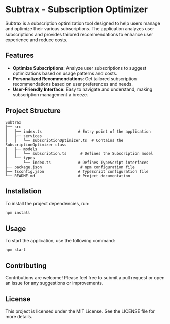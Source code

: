 # Subtrax - Subscription Optimizer

Subtrax is a subscription optimization tool designed to help users manage and optimize their various subscriptions. The application analyzes user subscriptions and provides tailored recommendations to enhance user experience and reduce costs.

## Features

- **Optimize Subscriptions**: Analyze user subscriptions to suggest optimizations based on usage patterns and costs.
- **Personalized Recommendations**: Get tailored subscription recommendations based on user preferences and needs.
- **User-Friendly Interface**: Easy to navigate and understand, making subscription management a breeze.

## Project Structure

```
Subtrax
├── src
│   ├── index.ts                # Entry point of the application
│   ├── services
│   │   └── subscriptionOptimizer.ts  # Contains the SubscriptionOptimizer class
│   ├── models
│   │   └── subscription.ts      # Defines the Subscription model
│   └── types
│       └── index.ts            # Defines TypeScript interfaces
├── package.json                 # npm configuration file
├── tsconfig.json               # TypeScript configuration file
└── README.md                   # Project documentation
```

## Installation

To install the project dependencies, run:

```
npm install
```

## Usage

To start the application, use the following command:

```
npm start
```

## Contributing

Contributions are welcome! Please feel free to submit a pull request or open an issue for any suggestions or improvements.

## License

This project is licensed under the MIT License. See the LICENSE file for more details.